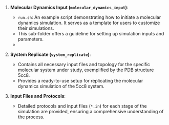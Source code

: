 1. **Molecular Dynamics Input (`molecular_dynamics_input`)**: 
   - `run.sh`: An example script demonstrating how to initiate a molecular dynamics simulation. It serves as a template for users to customize their simulations.
   - This sub-folder offers a guideline for setting up simulation inputs and parameters.
   - 
2. **System Replicate (`system_replicate`)**:
   - Contains all necessary input files and topology for the specific molecular system under study, exemplified by the PDB structure 5cc8.
   - Provides a ready-to-use setup for replicating the molecular dynamics simulation of the 5cc8 system.

3. **Input Files and Protocols**: 
   - Detailed protocols and input files (`*.in`) for each stage of the simulation are provided, ensuring a comprehensive understanding of the process.
